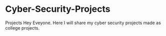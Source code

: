 # Cyber-Security-Projects
Projects
Hey Eveyone. 
Here I will share my cyber security projects made as college projects.
